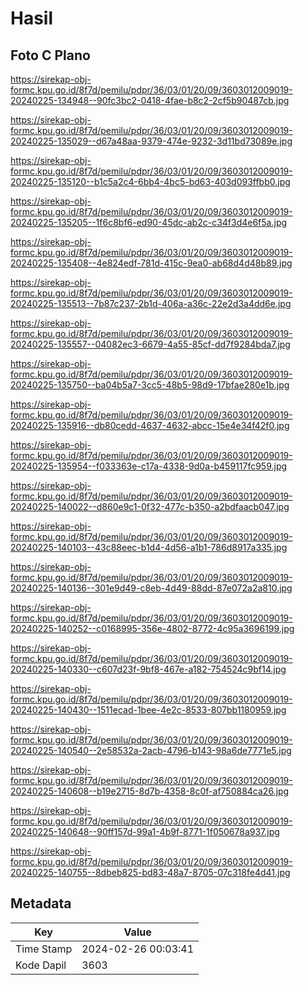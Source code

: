 # Hasil

## Foto C Plano

https://sirekap-obj-formc.kpu.go.id/8f7d/pemilu/pdpr/36/03/01/20/09/3603012009019-20240225-134948--90fc3bc2-0418-4fae-b8c2-2cf5b90487cb.jpg

https://sirekap-obj-formc.kpu.go.id/8f7d/pemilu/pdpr/36/03/01/20/09/3603012009019-20240225-135029--d67a48aa-9379-474e-9232-3d11bd73089e.jpg

https://sirekap-obj-formc.kpu.go.id/8f7d/pemilu/pdpr/36/03/01/20/09/3603012009019-20240225-135120--b1c5a2c4-6bb4-4bc5-bd63-403d093ffbb0.jpg

https://sirekap-obj-formc.kpu.go.id/8f7d/pemilu/pdpr/36/03/01/20/09/3603012009019-20240225-135205--1f6c8bf6-ed90-45dc-ab2c-c34f3d4e6f5a.jpg

https://sirekap-obj-formc.kpu.go.id/8f7d/pemilu/pdpr/36/03/01/20/09/3603012009019-20240225-135408--4e824edf-781d-415c-9ea0-ab68d4d48b89.jpg

https://sirekap-obj-formc.kpu.go.id/8f7d/pemilu/pdpr/36/03/01/20/09/3603012009019-20240225-135513--7b87c237-2b1d-406a-a36c-22e2d3a4dd6e.jpg

https://sirekap-obj-formc.kpu.go.id/8f7d/pemilu/pdpr/36/03/01/20/09/3603012009019-20240225-135557--04082ec3-6679-4a55-85cf-dd7f9284bda7.jpg

https://sirekap-obj-formc.kpu.go.id/8f7d/pemilu/pdpr/36/03/01/20/09/3603012009019-20240225-135750--ba04b5a7-3cc5-48b5-98d9-17bfae280e1b.jpg

https://sirekap-obj-formc.kpu.go.id/8f7d/pemilu/pdpr/36/03/01/20/09/3603012009019-20240225-135916--db80cedd-4637-4632-abcc-15e4e34f42f0.jpg

https://sirekap-obj-formc.kpu.go.id/8f7d/pemilu/pdpr/36/03/01/20/09/3603012009019-20240225-135954--f033363e-c17a-4338-9d0a-b459117fc959.jpg

https://sirekap-obj-formc.kpu.go.id/8f7d/pemilu/pdpr/36/03/01/20/09/3603012009019-20240225-140022--d860e9c1-0f32-477c-b350-a2bdfaacb047.jpg

https://sirekap-obj-formc.kpu.go.id/8f7d/pemilu/pdpr/36/03/01/20/09/3603012009019-20240225-140103--43c88eec-b1d4-4d56-a1b1-786d8917a335.jpg

https://sirekap-obj-formc.kpu.go.id/8f7d/pemilu/pdpr/36/03/01/20/09/3603012009019-20240225-140136--301e9d49-c8eb-4d49-88dd-87e072a2a810.jpg

https://sirekap-obj-formc.kpu.go.id/8f7d/pemilu/pdpr/36/03/01/20/09/3603012009019-20240225-140252--c0168995-356e-4802-8772-4c95a3696199.jpg

https://sirekap-obj-formc.kpu.go.id/8f7d/pemilu/pdpr/36/03/01/20/09/3603012009019-20240225-140330--c607d23f-9bf8-467e-a182-754524c9bf14.jpg

https://sirekap-obj-formc.kpu.go.id/8f7d/pemilu/pdpr/36/03/01/20/09/3603012009019-20240225-140430--1511ecad-1bee-4e2c-8533-807bb1180959.jpg

https://sirekap-obj-formc.kpu.go.id/8f7d/pemilu/pdpr/36/03/01/20/09/3603012009019-20240225-140540--2e58532a-2acb-4796-b143-98a6de7771e5.jpg

https://sirekap-obj-formc.kpu.go.id/8f7d/pemilu/pdpr/36/03/01/20/09/3603012009019-20240225-140608--b19e2715-8d7b-4358-8c0f-af750884ca26.jpg

https://sirekap-obj-formc.kpu.go.id/8f7d/pemilu/pdpr/36/03/01/20/09/3603012009019-20240225-140648--90ff157d-99a1-4b9f-8771-1f050678a937.jpg

https://sirekap-obj-formc.kpu.go.id/8f7d/pemilu/pdpr/36/03/01/20/09/3603012009019-20240225-140755--8dbeb825-bd83-48a7-8705-07c318fe4d41.jpg


## Metadata

| Key        | Value               |
| ---------- | ------------------- |
| Time Stamp | 2024-02-26 00:03:41 |
| Kode Dapil | 3603                |



